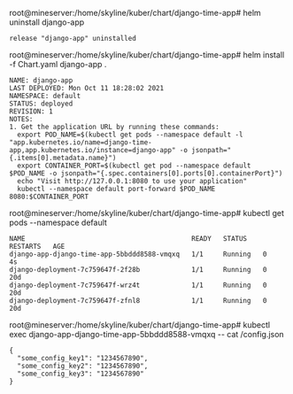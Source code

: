 root@mineserver:/home/skyline/kuber/chart/django-time-app# helm uninstall django-app
```
release "django-app" uninstalled
```
root@mineserver:/home/skyline/kuber/chart/django-time-app# helm install -f Chart.yaml django-app .
```
NAME: django-app
LAST DEPLOYED: Mon Oct 11 18:28:02 2021
NAMESPACE: default
STATUS: deployed
REVISION: 1
NOTES:
1. Get the application URL by running these commands:
  export POD_NAME=$(kubectl get pods --namespace default -l "app.kubernetes.io/name=django-time-app,app.kubernetes.io/instance=django-app" -o jsonpath="{.items[0].metadata.name}")
  export CONTAINER_PORT=$(kubectl get pod --namespace default $POD_NAME -o jsonpath="{.spec.containers[0].ports[0].containerPort}")
  echo "Visit http://127.0.0.1:8080 to use your application"
  kubectl --namespace default port-forward $POD_NAME 8080:$CONTAINER_PORT
```
root@mineserver:/home/skyline/kuber/chart/django-time-app# kubectl get pods --namespace default
```
NAME                                          READY   STATUS    RESTARTS   AGE
django-app-django-time-app-5bbddd8588-vmqxq   1/1     Running   0          4s
django-deployment-7c759647f-2f28b             1/1     Running   0          20d
django-deployment-7c759647f-wrz4t             1/1     Running   0          20d
django-deployment-7c759647f-zfnl8             1/1     Running   0          20d
```
root@mineserver:/home/skyline/kuber/chart/django-time-app# kubectl exec django-app-django-time-app-5bbddd8588-vmqxq -- cat /config.json
```
{
  "some_config_key1": "1234567890",
  "some_config_key2": "1234567890",
  "some_config_key3": "1234567890"
}
```
